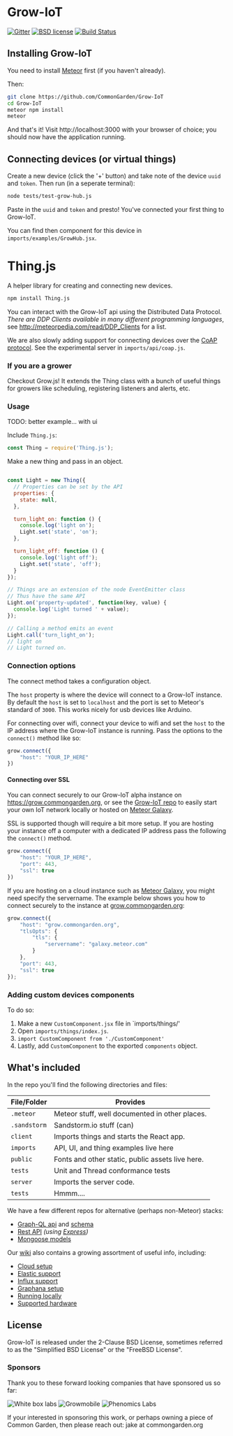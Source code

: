 # Grow-IoT

[![Gitter](https://img.shields.io/gitter/room/nwjs/nw.js.svg)](https://gitter.im/CommonGarden/Grow-IoT) [![BSD license](https://img.shields.io/badge/license-BSD--2--Clause-blue.svg)](https://github.com/CommonGarden/Grow-IoT/blob/master/LICENSE) [![Build Status](https://travis-ci.org/CommonGarden/Grow-IoT.svg?branch=master)](https://travis-ci.org/CommonGarden/Grow-IoT)

## Installing Grow-IoT

You need to install [Meteor](https://www.meteor.com/) first (if you haven't already).

Then:

```bash
git clone https://github.com/CommonGarden/Grow-IoT
cd Grow-IoT
meteor npm install
meteor
```

And that's it! Visit http://localhost:3000 with your browser of choice; you should now have the application running.


## Connecting devices (or virtual things)
Create a new device (click the '+' button) and take note of the device `uuid` and `token`. Then run (in a seperate terminal):

```bash
node tests/test-grow-hub.js
```
Paste in the `uuid` and `token` and presto! You've connected your first thing to Grow-IoT.

You can find then component for this device in `imports/examples/GrowHub.jsx`.

# Thing.js

A helper library for creating and connecting new devices.

```bash
npm install Thing.js
```

You can interact with the Grow-IoT api using the Distributed Data Protocol. *There are DDP Clients available in many different programming languages*, see http://meteorpedia.com/read/DDP_Clients for a list.

We are also slowly adding support for connecting devices over the [CoAP protocol](http://coap.technology/). See the experimental server in `imports/api/coap.js`.

### If you are a grower
Checkout Grow.js! It extends the Thing class with a bunch of useful things for growers like scheduling, registering listeners and alerts, etc.

### Usage

TODO: better example... with ui

Include `Thing.js`:
```javascript
const Thing = require('Thing.js');
```

Make a new thing and pass in an object.

```javascript

const Light = new Thing({
  // Properties can be set by the API
  properties: {
    state: null,
  },

  turn_light_on: function () {
    console.log('light on');
    Light.set('state', 'on');
  },

  turn_light_off: function () {
    console.log('light off');
    Light.set('state', 'off');
  }
});

// Things are an extension of the node EventEmitter class 
// Thus have the same API
Light.on('property-updated', function(key, value) {
  console.log('Light turned ' + value);
});

// Calling a method emits an event
Light.call('turn_light_on');
// light on
// Light turned on.

```

### Connection options

The connect method takes a configuration object.

The `host` property is where the device will connect to a Grow-IoT instance. By default the `host` is set to `localhost` and the port is set to Meteor's standard of `3000`. This works nicely for usb devices like Arduino.

For connecting over wifi, connect your device to wifi and set the `host` to the IP address where the Grow-IoT instance is running. Pass the options to the `connect()` method like so:

```javascript
grow.connect({
    "host": "YOUR_IP_HERE"
})
```

#### Connecting over SSL
You can connect securely to our Grow-IoT alpha instance on https://grow.commongarden.org, or see the [Grow-IoT repo](https://github.com/CommonGarden/Grow-IoT) to easily start your own IoT network locally or hosted on [Meteor Galaxy](https://galaxy.meteor.com).

SSL is supported though will require a bit more setup. If you are hosting your instance off a computer with a dedicated IP address pass the following the `connect()` method.

```javascript
grow.connect({
    "host": "YOUR_IP_HERE",
    "port": 443,
    "ssl": true
})
```

If you are hosting on a cloud instance such as [Meteor Galaxy](https://galaxy.meteor.com), you might need specify the servername. The example below shows you how to connect securely to the instance at [grow.commongarden.org](https://grow.commongarden.org):

```javascript
grow.connect({
    "host": "grow.commongarden.org",
    "tlsOpts": {
        "tls": {
            "servername": "galaxy.meteor.com"
        }
    },
    "port": 443,
    "ssl": true
});
```


### Adding custom devices components

To do so:

1. Make a new `CustomComponent.jsx` file in `imports/things/'
2. Open `imports/things/index.js`.
3. `import CustomComponent from './CustomComponent'`
4. Lastly, add `CustomComponent` to the exported `components` object.

## What's included ##

In the repo you'll find the following directories and files:

File/Folder   | Provides
--------------|----------------------------------------------------------------
`.meteor`     | Meteor stuff, well documented in other places.
`.sandstorm`  | Sandstorm.io stuff (can)
`client`      | Imports things and starts the React app.
`imports`     | API, UI, and thing examples live here
`public`      | Fonts and other static, public assets live here.
`tests`       | Unit and Thread conformance tests
`server`      | Imports the server code.
`tests`       | Hmmm....

We have a few different repos for alternative (perhaps non-Meteor) stacks:
* [Graph-QL api](https://github.com/CommonGarden/graphql-api
) and [schema](https://github.com/CommonGarden/graphql-schema)
* [Rest API](https://github.com/CommonGarden/rest-api) *(using [Express](https://expressjs.com/))*
* [Mongoose models](https://github.com/CommonGarden/mongoose-models)

Our [wiki](https://github.com/CommonGarden/Grow-IoT/wiki) also contains a growing assortment of useful info, including:
* [Cloud setup](https://github.com/CommonGarden/Grow-IoT/wiki/Cloud-setup)
* [Elastic support](https://github.com/CommonGarden/Grow-IoT/wiki/Elastic)
* [Influx support](https://github.com/CommonGarden/Grow-IoT/wiki/Influx-DB)
* [Graphana setup](https://github.com/CommonGarden/Grow-IoT/wiki/Grafana-Setup)
* [Running locally](https://github.com/CommonGarden/Grow-IoT/wiki/Running-locally)
* [Supported hardware](https://github.com/CommonGarden/Grow-IoT/wiki/Supported-hardware)

## License
Grow-IoT is released under the 2-Clause BSD License, sometimes referred to as the "Simplified BSD License" or the "FreeBSD License".

### Sponsors
Thank you to these forward looking companies that have sponsored us so far:

![White box labs](https://www.whiteboxes.ch/wp-content/uploads/2015/07/cropped-top_logo.png)
![Growmobile](https://user-images.githubusercontent.com/521978/28031804-5812b6ce-655d-11e7-8c22-45d037bf5d4d.jpg)
![Phenomics Labs](https://user-images.githubusercontent.com/521978/28031654-d48845a8-655c-11e7-8b4f-3d84cfe0efbe.jpg)

If your interested in sponsoring this work, or perhaps owning a piece of Common Garden, then please reach out: jake at commongarden.org
